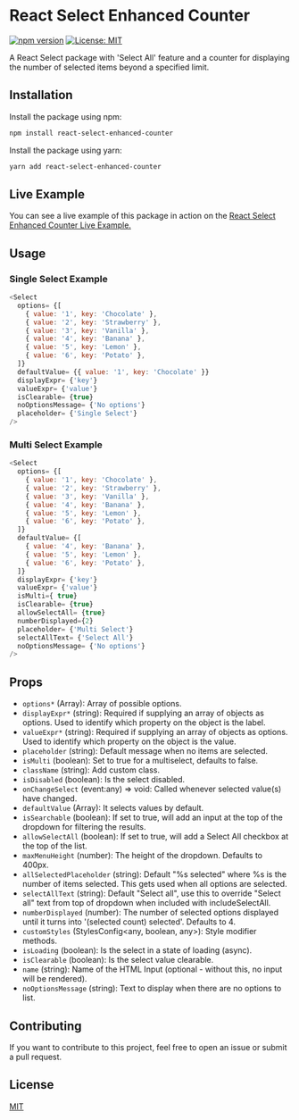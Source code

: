# React Select Enhanced Counter

[![npm version](https://badge.fury.io/js/react-select-enhanced-counter.svg)](https://badge.fury.io/js/react-select-enhanced-counter)
[![License: MIT](https://img.shields.io/badge/License-MIT-yellow.svg)](https://opensource.org/licenses/MIT)

A React Select package with 'Select All' feature and a counter for displaying the number of selected items beyond a specified limit.

## Installation

Install the package using npm:

```bash
npm install react-select-enhanced-counter
```
Install the package using yarn:
```bash
yarn add react-select-enhanced-counter
```
## Live Example
You can see a live example of this package in action on the [React Select Enhanced Counter Live Example.](https://react-select-enhanced-counter.vercel.app/?path=/story/select--single-select)
## Usage

### Single Select Example

```javascript
<Select
  options= {[
    { value: '1', key: 'Chocolate' },
    { value: '2', key: 'Strawberry' },
    { value: '3', key: 'Vanilla' },
    { value: '4', key: 'Banana' },
    { value: '5', key: 'Lemon' },
    { value: '6', key: 'Potato' },
  ]}
  defaultValue= {{ value: '1', key: 'Chocolate' }}
  displayExpr= {'key'}
  valueExpr= {'value'}
  isClearable= {true}
  noOptionsMessage= {'No options'}
  placeholder= {'Single Select'}
/>
```
### Multi Select Example

```javascript
<Select
  options= {[
    { value: '1', key: 'Chocolate' },
    { value: '2', key: 'Strawberry' },
    { value: '3', key: 'Vanilla' },
    { value: '4', key: 'Banana' },
    { value: '5', key: 'Lemon' },
    { value: '6', key: 'Potato' },
  ]}
  defaultValue= {[
    { value: '4', key: 'Banana' },
    { value: '5', key: 'Lemon' },
    { value: '6', key: 'Potato' },
  ]}
  displayExpr= {'key'}
  valueExpr= {'value'} 
  isMulti={ true}
  isClearable= {true}
  allowSelectAll= {true}
  numberDisplayed={2}
  placeholder= {'Multi Select'}
  selectAllText= {'Select All'}
  noOptionsMessage= {'No options'}
/>
```

## Props

- `options*` (Array<any>): Array of possible options.
- `displayExpr*` (string): Required if supplying an array of objects as options. Used to identify which property on the object is the label.
- `valueExpr*` (string): Required if supplying an array of objects as options. Used to identify which property on the object is the value.
- `placeholder` (string): Default message when no items are selected.
- `isMulti` (boolean): Set to true for a multiselect, defaults to false.
- `className` (string): Add custom class.
- `isDisabled` (boolean): Is the select disabled.
- `onChangeSelect` (event:any) => void: Called whenever selected value(s) have changed.
- `defaultValue` (Array<any>): It selects values by default.
- `isSearchable` (boolean): If set to true, will add an input at the top of the dropdown for filtering the results.
- `allowSelectAll` (boolean): If set to true, will add a Select All checkbox at the top of the list.
- `maxMenuHeight` (number): The height of the dropdown. Defaults to 400px.
- `allSelectedPlaceholder` (string): Default "%s selected" where %s is the number of items selected. This gets used when all options are selected.
- `selectAllText` (string): Default "Select all", use this to override "Select all" text from top of dropdown when included with includeSelectAll.
- `numberDisplayed` (number): The number of selected options displayed until it turns into '(selected count) selected'. Defaults to 4.
- `customStyles` (StylesConfig<any, boolean, any>): Style modifier methods.
- `isLoading` (boolean): Is the select in a state of loading (async).
- `isClearable` (boolean): Is the select value clearable.
- `name` (string): Name of the HTML Input (optional - without this, no input will be rendered).
- `noOptionsMessage` (string): Text to display when there are no options to list.

## Contributing

If you want to contribute to this project, feel free to open an issue or submit a pull request.

## License

[MIT](https://choosealicense.com/licenses/mit/)
